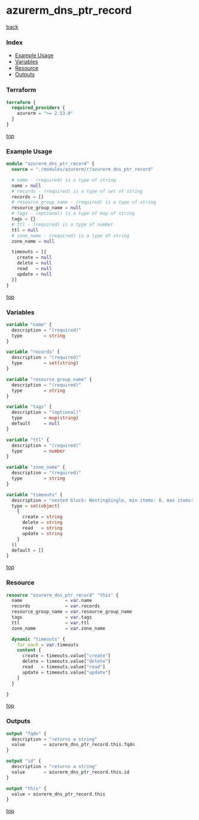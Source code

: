 # azurerm_dns_ptr_record

[back](../azurerm.md)

### Index

- [Example Usage](#example-usage)
- [Variables](#variables)
- [Resource](#resource)
- [Outputs](#outputs)

### Terraform

```terraform
terraform {
  required_providers {
    azurerm = ">= 2.53.0"
  }
}
```

[top](#index)

### Example Usage

```terraform
module "azurerm_dns_ptr_record" {
  source = "./modules/azurerm/r/azurerm_dns_ptr_record"

  # name - (required) is a type of string
  name = null
  # records - (required) is a type of set of string
  records = []
  # resource_group_name - (required) is a type of string
  resource_group_name = null
  # tags - (optional) is a type of map of string
  tags = {}
  # ttl - (required) is a type of number
  ttl = null
  # zone_name - (required) is a type of string
  zone_name = null

  timeouts = [{
    create = null
    delete = null
    read   = null
    update = null
  }]
}
```

[top](#index)

### Variables

```terraform
variable "name" {
  description = "(required)"
  type        = string
}

variable "records" {
  description = "(required)"
  type        = set(string)
}

variable "resource_group_name" {
  description = "(required)"
  type        = string
}

variable "tags" {
  description = "(optional)"
  type        = map(string)
  default     = null
}

variable "ttl" {
  description = "(required)"
  type        = number
}

variable "zone_name" {
  description = "(required)"
  type        = string
}

variable "timeouts" {
  description = "nested block: NestingSingle, min items: 0, max items: 0"
  type = set(object(
    {
      create = string
      delete = string
      read   = string
      update = string
    }
  ))
  default = []
}
```

[top](#index)

### Resource

```terraform
resource "azurerm_dns_ptr_record" "this" {
  name                = var.name
  records             = var.records
  resource_group_name = var.resource_group_name
  tags                = var.tags
  ttl                 = var.ttl
  zone_name           = var.zone_name

  dynamic "timeouts" {
    for_each = var.timeouts
    content {
      create = timeouts.value["create"]
      delete = timeouts.value["delete"]
      read   = timeouts.value["read"]
      update = timeouts.value["update"]
    }
  }

}
```

[top](#index)

### Outputs

```terraform
output "fqdn" {
  description = "returns a string"
  value       = azurerm_dns_ptr_record.this.fqdn
}

output "id" {
  description = "returns a string"
  value       = azurerm_dns_ptr_record.this.id
}

output "this" {
  value = azurerm_dns_ptr_record.this
}
```

[top](#index)